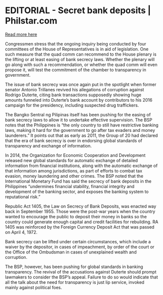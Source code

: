 # EDITORIAL - Secret bank deposits | Philstar.com

[Read more here](https://www.philstar.com/opinion/2024/11/22/2402018/editorial-secret-bank-deposits)

Congressmen stress that the ongoing inquiry being conducted by four committees of the House of Representatives is in aid of legislation. One such measure that the quad comm can recommend to the House plenary is the lifting or at least easing of bank secrecy laws. Whether the plenary will go along with such a recommendation, or whether the quad comm will even propose it, will test the commitment of the chamber to transparency in government.

The issue of bank secrecy was once again put in the spotlight when former senator Antonio Trillanes revived his allegations of corruption against Rodrigo Duterte, citing bank transactions supposedly showing huge amounts funneled into Duterte’s bank account by contributors to his 2016 campaign for the presidency, including suspected drug traffickers.

The Bangko Sentral ng Pilipinas itself has been pushing for the easing of bank secrecy laws to allow it to undertake effective supervision. The BSP notes that the Philippines is “the only country to still have restrictive banking laws, making it hard for the government to go after tax evaders and money launderers.” It points out that as early as 2011, the Group of 20 had declared that the era of bank secrecy is over in endorsing global standards of transparency and exchange of information.

In 2014, the Organization for Economic Cooperation and Development released new global standards for automatic exchange of detailed information from financial institutions, along with the automatic exchange of that information among jurisdictions, as part of efforts to combat tax evasion, money laundering and other crimes. The BSP noted that the International Monetary Fund has said the secrecy of bank deposits in the Philippines “undermines financial stability, financial integrity and development of the banking sector, and exposes the banking system to reputational risk.”

Republic Act 1405, the Law on Secrecy of Bank Deposits, was enacted way back in September 1955. Those were the post-war years when the country wanted to encourage the public to deposit their money in banks so the country could generate enough capital and credit facilities for rebuilding. RA 1405 was reinforced by the Foreign Currency Deposit Act that was passed on April 4, 1972.

Bank secrecy can be lifted under certain circumstances, which include a waiver by the depositor, in cases of impeachment, by order of the court or the Office of the Ombudsman in cases of unexplained wealth and corruption.

The BSP, however, has been pushing for global standards in banking transparency. The revival of the accusations against Duterte should prompt lawmakers to consider the BSP’s appeal. Failure to do so would indicate that all the talk about the need for transparency is just lip service, invoked mainly against political foes.